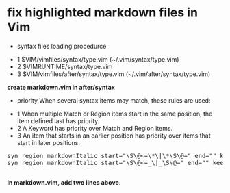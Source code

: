 fix highlighted markdown files in Vim
=============================================
* syntax files loading procedurce
 + 1 $VIM/vimfiles/syntax/type.vim (~/.vim/syntax/type.vim)
 + 2 $VIMRUNTIME/syntax/type.vim
 + 3 $VIM/vimfiles/after/syntax/type.vim (~/.vim/after/syntax/type.vim)


**create markdown.vim in after/syntax**


* priority
When several syntax items may match, these rules are used:
 + 1 When multiple Match or Region items start in the same position, the item defined last has priority.
 + 2 A Keyword has priority over Match and Region items.
 + 3 An item that starts in an earlier position has priority over items that start in later positions.
<pre data-language="python">
syn region markdownItalic start="\S\@<=\*\|\*\S\@=" end="" keepend contains=markdownLineStart
syn region markdownItalic start="\S\@<=_\|_\S\@=" end="" keepend contains=markdownLineStart

</pre>


**in markdown.vim, add two lines above.**
